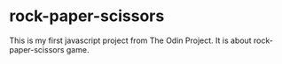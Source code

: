 # rock-paper-scissors

This is my first javascript project from The Odin Project. It is about rock-paper-scissors game.